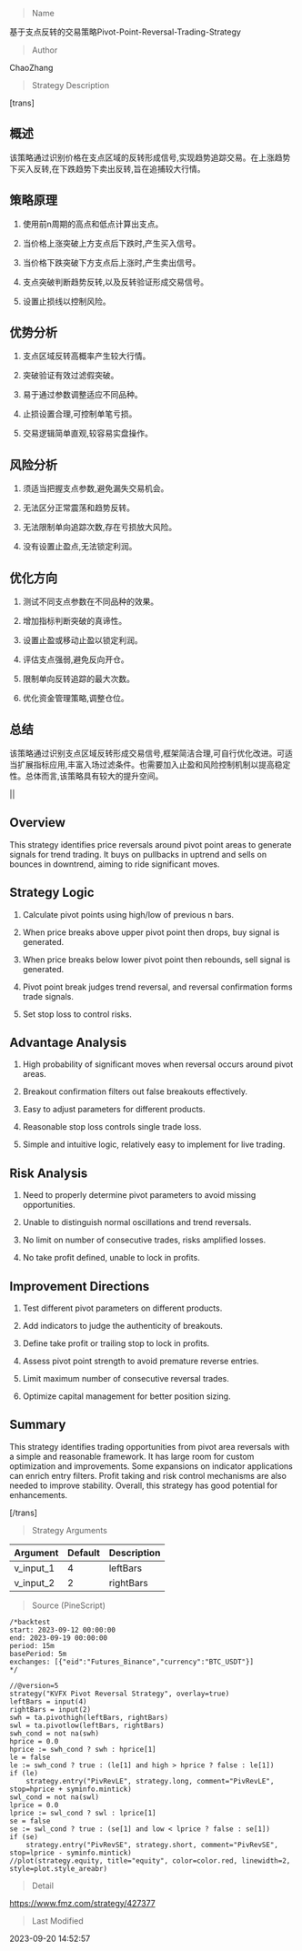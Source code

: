 
> Name

基于支点反转的交易策略Pivot-Point-Reversal-Trading-Strategy

> Author

ChaoZhang

> Strategy Description

[trans]


## 概述

该策略通过识别价格在支点区域的反转形成信号,实现趋势追踪交易。在上涨趋势下买入反转,在下跌趋势下卖出反转,旨在追捕较大行情。

## 策略原理

1. 使用前n周期的高点和低点计算出支点。

2. 当价格上涨突破上方支点后下跌时,产生买入信号。

3. 当价格下跌突破下方支点后上涨时,产生卖出信号。

4. 支点突破判断趋势反转,以及反转验证形成交易信号。

5. 设置止损线以控制风险。

## 优势分析

1. 支点区域反转高概率产生较大行情。

2. 突破验证有效过滤假突破。

3. 易于通过参数调整适应不同品种。

4. 止损设置合理,可控制单笔亏损。

5. 交易逻辑简单直观,较容易实盘操作。

## 风险分析

1. 须适当把握支点参数,避免漏失交易机会。

2. 无法区分正常震荡和趋势反转。

3. 无法限制单向追踪次数,存在亏损放大风险。

4. 没有设置止盈点,无法锁定利润。

## 优化方向

1. 测试不同支点参数在不同品种的效果。

2. 增加指标判断突破的真谛性。

3. 设置止盈或移动止盈以锁定利润。

4. 评估支点强弱,避免反向开仓。

5. 限制单向反转追踪的最大次数。

6. 优化资金管理策略,调整仓位。

## 总结

该策略通过识别支点区域反转形成交易信号,框架简洁合理,可自行优化改进。可适当扩展指标应用,丰富入场过滤条件。也需要加入止盈和风险控制机制以提高稳定性。总体而言,该策略具有较大的提升空间。

|| 

## Overview 

This strategy identifies price reversals around pivot point areas to generate signals for trend trading. It buys on pullbacks in uptrend and sells on bounces in downtrend, aiming to ride significant moves.

## Strategy Logic

1. Calculate pivot points using high/low of previous n bars.

2. When price breaks above upper pivot point then drops, buy signal is generated.

3. When price breaks below lower pivot point then rebounds, sell signal is generated. 

4. Pivot point break judges trend reversal, and reversal confirmation forms trade signals.

5. Set stop loss to control risks.

## Advantage Analysis

1. High probability of significant moves when reversal occurs around pivot areas.

2. Breakout confirmation filters out false breakouts effectively. 

3. Easy to adjust parameters for different products.

4. Reasonable stop loss controls single trade loss.

5. Simple and intuitive logic, relatively easy to implement for live trading.

## Risk Analysis

1. Need to properly determine pivot parameters to avoid missing opportunities.

2. Unable to distinguish normal oscillations and trend reversals.

3. No limit on number of consecutive trades, risks amplified losses. 

4. No take profit defined, unable to lock in profits.

## Improvement Directions

1. Test different pivot parameters on different products.

2. Add indicators to judge the authenticity of breakouts.

3. Define take profit or trailing stop to lock in profits.

4. Assess pivot point strength to avoid premature reverse entries.

5. Limit maximum number of consecutive reversal trades.

6. Optimize capital management for better position sizing. 

## Summary

This strategy identifies trading opportunities from pivot area reversals with a simple and reasonable framework. It has large room for custom optimization and improvements. Some expansions on indicator applications can enrich entry filters. Profit taking and risk control mechanisms are also needed to improve stability. Overall, this strategy has good potential for enhancements.

[/trans]

> Strategy Arguments



|Argument|Default|Description|
|----|----|----|
|v_input_1|4|leftBars|
|v_input_2|2|rightBars|


> Source (PineScript)

``` pinescript
/*backtest
start: 2023-09-12 00:00:00
end: 2023-09-19 00:00:00
period: 15m
basePeriod: 5m
exchanges: [{"eid":"Futures_Binance","currency":"BTC_USDT"}]
*/

//@version=5
strategy("KVFX Pivot Reversal Strategy", overlay=true)
leftBars = input(4)
rightBars = input(2)
swh = ta.pivothigh(leftBars, rightBars)
swl = ta.pivotlow(leftBars, rightBars)
swh_cond = not na(swh)
hprice = 0.0
hprice := swh_cond ? swh : hprice[1]
le = false
le := swh_cond ? true : (le[1] and high > hprice ? false : le[1])
if (le)
	strategy.entry("PivRevLE", strategy.long, comment="PivRevLE", stop=hprice + syminfo.mintick)
swl_cond = not na(swl)
lprice = 0.0
lprice := swl_cond ? swl : lprice[1]
se = false
se := swl_cond ? true : (se[1] and low < lprice ? false : se[1])
if (se)
	strategy.entry("PivRevSE", strategy.short, comment="PivRevSE", stop=lprice - syminfo.mintick)
//plot(strategy.equity, title="equity", color=color.red, linewidth=2, style=plot.style_areabr)
```

> Detail

https://www.fmz.com/strategy/427377

> Last Modified

2023-09-20 14:52:57
